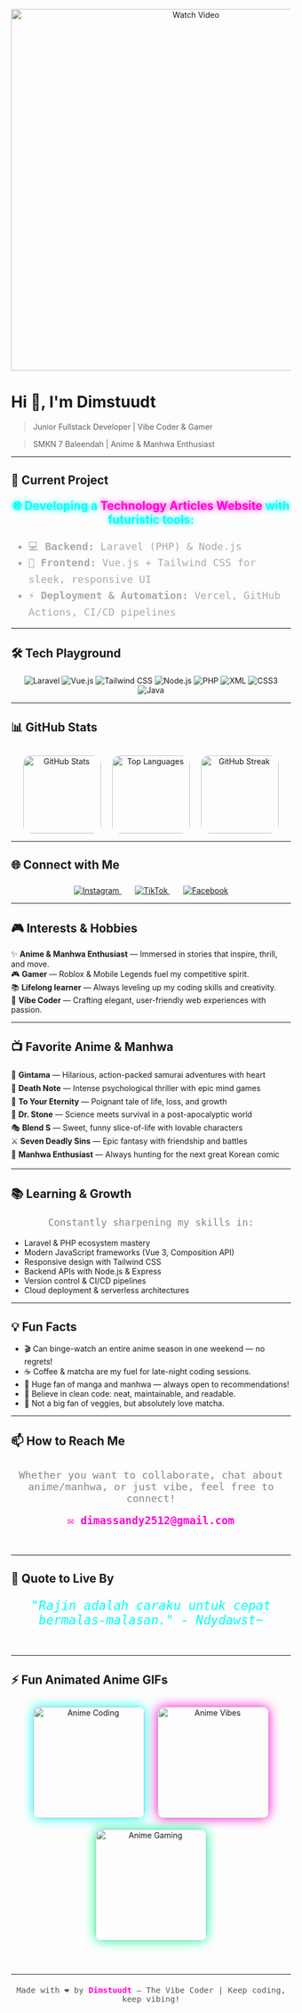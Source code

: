 

<p align="center">
  <a href="https://youtu.be/ugZ2EsnnGxk" target="_blank" rel="noopener noreferrer">
    <img src="https://media.giphy.com/media/v1.Y2lkPWVjZjA1ZTQ3eG9sN3g1djU0cXNnNzhranB4eGhrbTFnZHMybzcxczgwMjg0NXVkayZlcD12MV9naWZzX3NlYXJjaCZjdD1n/b5tk2in7FRuw/giphy.gif" alt="Watch Video" width="650" />
  </a>
</p>

# Hi 👋, I'm **Dimstuudt**

> Junior Fullstack Developer  | Vibe Coder & Gamer

> SMKN 7 Baleendah | Anime & Manhwa Enthusiast    
---

## 🚀 Current Project

<p align="center" style="font-size: 1.3rem; color:#00FFF7; font-weight: 700; text-shadow: 0 0 10px #00fff7;">
  🌐 Developing a <span style="color:#FF00D4; text-shadow: 0 0 10px #ff00d4;">Technology Articles Website</span> with futuristic tools:
</p>

<ul style="max-width: 650px; margin: auto; font-size: 1.15rem; color:#AAA; line-height: 1.6; font-family: 'Fira Code', monospace;">
  <li>💻 <b>Backend:</b> Laravel (PHP) & Node.js</li>
  <li>🎨 <b>Frontend:</b> Vue.js + Tailwind CSS for sleek, responsive UI</li>
  <li>⚡ <b>Deployment & Automation:</b> Vercel, GitHub Actions, CI/CD pipelines</li>
</ul>

---

## 🛠️ Tech Playground

<p align="center" style="margin-top: 20px;">
  <img src="https://img.shields.io/badge/-Laravel-FF2D20?style=for-the-badge&logo=laravel&logoColor=white&color=FF2D20&labelColor=1A1A1A" alt="Laravel" />
  <img src="https://img.shields.io/badge/-Vue.js-4FC08D?style=for-the-badge&logo=vuedotjs&logoColor=white&color=4FC08D&labelColor=1A1A1A" alt="Vue.js" />
  <img src="https://img.shields.io/badge/-TailwindCSS-38B2AC?style=for-the-badge&logo=tailwindcss&logoColor=white&color=38B2AC&labelColor=1A1A1A" alt="Tailwind CSS" />
  <img src="https://img.shields.io/badge/-Node.js-43853d?style=for-the-badge&logo=node.js&logoColor=white&color=43853d&labelColor=1A1A1A" alt="Node.js" />
  <img src="https://img.shields.io/badge/-PHP-777BB4?style=for-the-badge&logo=php&logoColor=white&color=777BB4&labelColor=1A1A1A" alt="PHP" />
  <img src="https://img.shields.io/badge/-XML-0060ac?style=for-the-badge&logo=xml&logoColor=white&color=0060ac&labelColor=1A1A1A" alt="XML" />
  <img src="https://img.shields.io/badge/-CSS3-1572B6?style=for-the-badge&logo=css3&logoColor=white&color=1572B6&labelColor=1A1A1A" alt="CSS3" />
  <img src="https://img.shields.io/badge/-Java-F89820?style=for-the-badge&logo=java&logoColor=white&color=F89820&labelColor=1A1A1A" alt="Java" />
</p>

---

## 📊 GitHub Stats

<p align="center" style="margin-top: 30px; display: flex; justify-content: center; gap: 20px; flex-wrap: wrap;">
  <img
    src="https://github-readme-stats.vercel.app/api?username=Dimstuudt&show_icons=true&theme=radical&count_private=true&hide_border=true"
    alt="GitHub Stats"
    height="140"
    style="border-radius: 15px;"
  />
  <img
    src="https://github-readme-stats.vercel.app/api/top-langs/?username=Dimstuudt&layout=compact&theme=radical&hide_border=true"
    alt="Top Languages"
    height="140"
    style="border-radius: 15px;"
  />
  <img
    src="https://github-readme-streak-stats.herokuapp.com/?user=Dimstuudt&theme=radical&hide_border=true"
    alt="GitHub Streak"
    height="140"
    style="border-radius: 15px;"
  />
</p>


---

## 🌐 Connect with Me

<p align="center" style="margin-top: 25px;">
  <a href="https://instagram.com/sndyfrds._" target="_blank" rel="noopener noreferrer" style="margin: 0 12px;">
    <img src="https://img.shields.io/badge/-Instagram-E4405F?style=for-the-badge&logo=instagram&logoColor=white&color=E4405F&labelColor=1A1A1A" alt="Instagram" />
  </a>
  <a href="https://www.tiktok.com/@dimstuud" target="_blank" rel="noopener noreferrer" style="margin: 0 12px;">
    <img src="https://img.shields.io/badge/-TikTok-000000?style=for-the-badge&logo=tiktok&logoColor=white&color=000000&labelColor=1A1A1A" alt="TikTok" />
  </a>
  <a href="https://facebook.com/Dimstuudt" target="_blank" rel="noopener noreferrer" style="margin: 0 12px;">
    <img src="https://img.shields.io/badge/-Facebook-1877F2?style=for-the-badge&logo=facebook&logoColor=white&color=1877F2&labelColor=1A1A1A" alt="Facebook" />
  </a>
</p>

---

## 🎮 Interests & Hobbies

✨ **Anime & Manhwa Enthusiast** — Immersed in stories that inspire, thrill, and move.  
🎮 **Gamer** — Roblox & Mobile Legends fuel my competitive spirit.  
📚 **Lifelong learner** — Always leveling up my coding skills and creativity.  
🎨 **Vibe Coder** — Crafting elegant, user-friendly web experiences with passion.

---

## 📺 Favorite Anime & Manhwa

<p align="center" style="max-width: 700px; margin: auto; font-family: 'Fira Code', monospace; font-size: 1.15rem; color:#888;">
  <ul style="list-style-type: none; padding-left: 0; line-height: 1.7;">
    <li>🌟 <b>Gintama</b> — Hilarious, action-packed samurai adventures with heart</li>
    <li>🖤 <b>Death Note</b> — Intense psychological thriller with epic mind games</li>
    <li>🌌 <b>To Your Eternity</b> — Poignant tale of life, loss, and growth</li>
    <li>🧪 <b>Dr. Stone</b> — Science meets survival in a post-apocalyptic world</li>
    <li>🎭 <b>Blend S</b> — Sweet, funny slice-of-life with lovable characters</li>
    <li>⚔️ <b>Seven Deadly Sins</b> — Epic fantasy with friendship and battles</li>
    <li>📖 <b>Manhwa Enthusiast</b> — Always hunting for the next great Korean comic</li>
  </ul>
</p>

---

## 📚 Learning & Growth

<p align="center" style="max-width: 700px; margin: auto; font-family: 'Fira Code', monospace; font-size: 1.1rem; color:#888; line-height: 1.6;">
  Constantly sharpening my skills in:
  <ul>
    <li>Laravel & PHP ecosystem mastery</li>
    <li>Modern JavaScript frameworks (Vue 3, Composition API)</li>
    <li>Responsive design with Tailwind CSS</li>
    <li>Backend APIs with Node.js & Express</li>
    <li>Version control & CI/CD pipelines</li>
    <li>Cloud deployment & serverless architectures</li>
  </ul>
</p>

---

## 💡 Fun Facts

<ul class="list-none text-gray-500 font-mono text-base space-y-2">
  <li>🎬 Can binge-watch an entire anime season in one weekend — no regrets!</li>
  <li>☕ Coffee & matcha are my fuel for late-night coding sessions.</li>
  <li>📖 Huge fan of manga and manhwa — always open to recommendations!</li>
  <li>🌱 Believe in clean code: neat, maintainable, and readable.</li>
  <li>🥦 Not a big fan of veggies, but absolutely love matcha.</li>
</ul>

---

## 📫 How to Reach Me

<p align="center" style="font-family: 'Fira Code', monospace; font-size: 1.15rem; color:#888; margin-top: 30px;">
  Whether you want to collaborate, chat about anime/manhwa, or just vibe, feel free to connect!
</p>

<p align="center" style="margin-bottom: 50px;">
  <a href="mailto:dimstuudt@example.com" style="text-decoration:none; font-weight: 700; color:#FF00D4; font-size: 1.2rem; font-family: 'Fira Code', monospace;">✉️ dimassandy2512@gmail.com</a>
</p>

---

## 🌟 Quote to Live By

<p align="center" style="font-family: 'Fira Code', monospace; font-style: italic; font-size: 1.4rem; color:#00FFF7; margin-bottom: 50px;">
  "Rajin adalah caraku untuk cepat bermalas-malasan." - Ndydawst~
</p>

---

## ⚡ Fun Animated Anime GIFs

<p align="center" style="margin-bottom: 50px;"> <img src="https://media.giphy.com/media/v1.Y2lkPTc5MGI3NjExaGw4cXZuZHY5YmJtaDBsODZiMXcza2l2Znd0aHh4OGFyeXY1d3YzMyZlcD12MV9naWZzX3NlYXJjaCZjdD1n/Psu5Xo8Ve5wNa/giphy.gif" alt="Anime Coding" width="200" style="margin: 10px; border-radius: 12px; box-shadow: 0 0 20px #00FFF7;" /> <img src="https://media.giphy.com/media/v1.Y2lkPTc5MGI3NjExanF2czc4NThpcTB5cmV3ZWt6ZGZzOG55d2hhNGdzdTM1dXBxaDRtbyZlcD12MV9naWZzX3NlYXJjaCZjdD1n/hAgYucX9zaZ32krFFI/giphy.gif" alt="Anime Vibes" width="200" style="margin: 10px; border-radius: 12px; box-shadow: 0 0 20px #FF00D4;" /> <img src="https://media.giphy.com/media/v1.Y2lkPWVjZjA1ZTQ3ODJwcDJydDhoc2c5ZnlvazRnNXhydnB4d3Q5bDgwcTdveWtuMjRibCZlcD12MV9naWZzX3JlbGF0ZWQmY3Q9Zw/lrDAgsYq0eomhwoESZ/giphy.gif" alt="Anime Gaming" width="200" style="margin: 10px; border-radius: 12px; box-shadow: 0 0 20px #00FF94;" /> </p>

---
<p align="center" style="margin-top: 20px;">


<p align="center" style="font-family: 'Fira Code', monospace; font-size: 0.9rem; color:#555; margin-bottom: 40px;">
  Made with ❤️ by <b style="color:#FF00D4;">Dimstuudt</b> — The Vibe Coder | Keep coding, keep vibing!
</p>